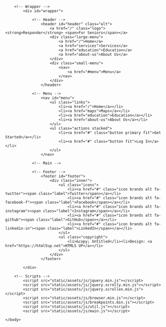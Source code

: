 <!DOCTYPE html>
<html lang="en">
<head>
    <title>Responder</title>
    <meta charset="utf-8" />
    <meta name="viewport" content="width=device-width, initial-scale=1, user-scalable=no" />
    <link rel="stylesheet" href="static/assets/css/main.css" />
    <noscript><link rel="stylesheet" href="static/assets/css/noscript.css" /></noscript>
</head>
<style>

@media only screen and (max-device-width: 480px) {
    div.large-menu {
        display: none;
    }
}

@media only screen and (min-device-width: 481px) {
    div.large-menu {
		display: -moz-flex;
		display: -webkit-flex;
		display: -ms-flex;
		display: flex;
		-moz-justify-content: -moz-flex-end;
		-webkit-justify-content: -webkit-flex-end;
		-ms-justify-content: -ms-flex-end;
		justify-content: flex-end;
		-moz-flex-grow: 1;
		-webkit-flex-grow: 1;
		-ms-flex-grow: 1;
		flex-grow: 1;
		height: inherit;
		line-height: inherit;
    }

    div.large-menu a {
    	margin-right: 25px;
    }

    div.small-menu {
        display: none;
    }
}

div.input {
    display: inline-block;
}
</style>
<body class="is-preload">

		<!-- Wrapper -->
			<div id="wrapper">

				<!-- Header -->
					<header id="header" class="alt">
						<a href="/" class="logo"><strong>Responder</strong> <span>For Seniors</span></a>
						<div class="large-menu">
							<a href="/">Home</a>
							<a href="services">Services</a>
							<a href="education">Education</a>
							<a href="about-us">About Us</a>
						</div>
						<div class="small-menu">
							<nav>
								<a href="#menu">Menu</a>
							</nav>
						</div>
					</header>

				<!-- Menu -->
					<nav id="menu">
						<ul class="links">
							<li><a href="/">Home</a></li>
							<li><a href="maps">Maps</a></li>
							<li><a href="education">Education</a></li>
							<li><a href="about-us">About Us</a></li>
						</ul>
						<ul class="actions stacked">
							<li><a href="#" class="button primary fit">Get Started</a></li>
							<li><a href="#" class="button fit">Log In</a></li>
						</ul>
					</nav>

                <!-- Main -->
<!--				&lt;!&ndash; Contact &ndash;&gt;-->
<!--					<section id="contact">-->
<!--						<div class="inner">-->
<!--							<section>-->
<!--								<form method="post" action="#">-->
<!--									<div class="fields">-->
<!--										<div class="field half">-->
<!--											<label for="name">Name</label>-->
<!--											<input type="text" name="name" id="name" />-->
<!--										</div>-->
<!--										<div class="field half">-->
<!--											<label for="email">Email</label>-->
<!--											<input type="text" name="email" id="email" />-->
<!--										</div>-->
<!--										<div class="field">-->
<!--											<label for="message">Message</label>-->
<!--											<textarea name="message" id="message" rows="6"></textarea>-->
<!--										</div>-->
<!--									</div>-->
<!--									<ul class="actions">-->
<!--										<li><input type="submit" value="Send Message" class="primary" /></li>-->
<!--										<li><input type="reset" value="Clear" /></li>-->
<!--									</ul>-->
<!--								</form>-->
<!--							</section>-->
<!--							<section class="split">-->
<!--								<section>-->
<!--									<div class="contact-method">-->
<!--										<span class="icon solid alt fa-envelope"></span>-->
<!--										<h3>Email</h3>-->
<!--										<a href="#">information@untitled.tld</a>-->
<!--									</div>-->
<!--								</section>-->
<!--								<section>-->
<!--									<div class="contact-method">-->
<!--										<span class="icon solid alt fa-phone"></span>-->
<!--										<h3>Phone</h3>-->
<!--										<span>(000) 000-0000 x12387</span>-->
<!--									</div>-->
<!--								</section>-->
<!--								<section>-->
<!--									<div class="contact-method">-->
<!--										<span class="icon solid alt fa-home"></span>-->
<!--										<h3>Address</h3>-->
<!--										<span>1234 Somewhere Road #5432<br />-->
<!--										Nashville, TN 00000<br />-->
<!--										United States of America</span>-->
<!--									</div>-->
<!--								</section>-->
<!--							</section>-->
<!--						</div>-->
<!--					</section>-->

				<!-- Footer -->
					<footer id="footer">
						<div class="inner">
							<ul class="icons">
								<li><a href="#" class="icon brands alt fa-twitter"><span class="label">Twitter</span></a></li>
								<li><a href="#" class="icon brands alt fa-facebook-f"><span class="label">Facebook</span></a></li>
								<li><a href="#" class="icon brands alt fa-instagram"><span class="label">Instagram</span></a></li>
								<li><a href="#" class="icon brands alt fa-github"><span class="label">GitHub</span></a></li>
								<li><a href="#" class="icon brands alt fa-linkedin-in"><span class="label">LinkedIn</span></a></li>
							</ul>
							<ul class="copyright">
								<li>&copy; Untitled</li><li>Design: <a href="https://html5up.net">HTML5 UP</a></li>
							</ul>
						</div>
					</footer>

			</div>

		<!-- Scripts -->
			<script src="static/assets/js/jquery.min.js"></script>
			<script src="static/assets/js/jquery.scrolly.min.js"></script>
			<script src="static/assets/js/jquery.scrollex.min.js"></script>
			<script src="static/assets/js/browser.min.js"></script>
			<script src="static/assets/js/breakpoints.min.js"></script>
			<script src="static/assets/js/util.js"></script>
			<script src="static/assets/js/main.js"></script>

	</body>
</html>
